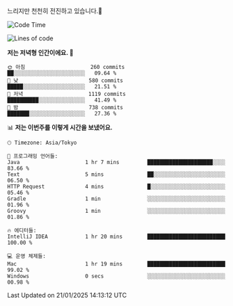 느리지만 천천히 전진하고 있습니다.🐢

<!--START_SECTION:waka-->
![Code Time](http://img.shields.io/badge/Code%20Time-1%2C516%20hrs%2019%20mins-blue)

![Lines of code](https://img.shields.io/badge/%EC%A0%80%EB%8A%94%20%EC%97%AC%ED%83%9C%EA%B9%8C%EC%A7%80%20-916.3%20thousand%20%EC%A4%84%EC%9D%98%20%EC%BD%94%EB%93%9C%EB%A5%BC%20%EC%9E%91%EC%84%B1%ED%96%88%EC%96%B4%EC%9A%94.-blue)

**저는 저녁형 인간이에요. 🦉** 

```text
🌞 아침                     260 commits         ██░░░░░░░░░░░░░░░░░░░░░░░   09.64 % 
🌆 낮　                     580 commits         █████░░░░░░░░░░░░░░░░░░░░   21.51 % 
🌃 저녁                     1119 commits        ██████████░░░░░░░░░░░░░░░   41.49 % 
🌙 밤　                     738 commits         ███████░░░░░░░░░░░░░░░░░░   27.36 % 
```


📊 **저는 이번주를 이렇게 시간을 보냈어요.** 

```text
🕑︎ Timezone: Asia/Tokyo

💬 프로그래밍 언어들: 
Java                     1 hr 7 mins         █████████████████████░░░░   83.66 % 
Text                     5 mins              ██░░░░░░░░░░░░░░░░░░░░░░░   06.50 % 
HTTP Request             4 mins              █░░░░░░░░░░░░░░░░░░░░░░░░   05.46 % 
Gradle                   1 min               ░░░░░░░░░░░░░░░░░░░░░░░░░   01.96 % 
Groovy                   1 min               ░░░░░░░░░░░░░░░░░░░░░░░░░   01.86 % 

🔥 에디터들: 
IntelliJ IDEA            1 hr 20 mins        █████████████████████████   100.00 % 

💻 운영 체제들: 
Mac                      1 hr 19 mins        █████████████████████████   99.02 % 
Windows                  0 secs              ░░░░░░░░░░░░░░░░░░░░░░░░░   00.98 % 
```


 Last Updated on 21/01/2025 14:13:12 UTC
<!--END_SECTION:waka-->
